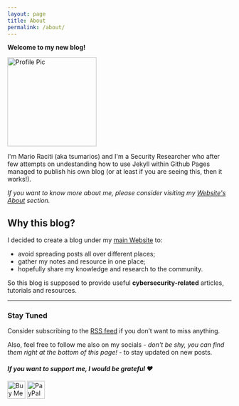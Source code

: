 ```yaml
---
layout: page
title: About
permalink: /about/
---
```


**Welcome to my new blog!**

<img src="https://avatars.githubusercontent.com/u/23482292" alt="Profile Pic" height="200">

I'm Mario Raciti (aka tsumarios) and I'm a Security Researcher who after few attempts on undestanding how to use Jekyll within Github Pages managed to publish his own blog (or at least if you are seeing this, then it works!).

*If you want to know more about me, please consider visiting my [Website's About](https://tsumarios.github.io/#about) section.*

## Why this blog?

I decided to create a blog under my [main Website](https://tsumarios.github.io/) to:

- avoid spreading posts all over different places;
- gather my notes and resource in one place;
- hopefully share my knowledge and research to the community.

So this blog is supposed to provide useful **cybersecurity-related** articles, tutorials and resources.

---

### Stay Tuned

Consider subscribing to the [RSS feed](https://tsumarios.github.io/blog/feed.xml) if you don’t want to miss anything.

Also, feel free to follow me also on my socials - *don't be shy, you can find them right at the bottom of this page!* - to stay updated on new posts.

<div>
    <h4><i>If you want to support me, I would be grateful ❤️</i></h4>
    <a href="https://www.buymeacoffee.com/tsumarios" target="_blank"><img src="https://cdn.buymeacoffee.com/buttons/default-orange.png" alt="Buy Me A Coffee" height="40"></a>
    <a href="https://www.paypal.com/paypalme/MarioRaciti" target="_blank"><img src="https://www.paypalobjects.com/webstatic/mktg/logo/pp_cc_mark_37x23.jpg" alt="PayPal" height="40"></a>
</div>
